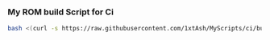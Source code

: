 ### My ROM build Script for Ci
```bash
bash <(curl -s https://raw.githubusercontent.com/1xtAsh/MyScripts/ci/build.sh)
```
